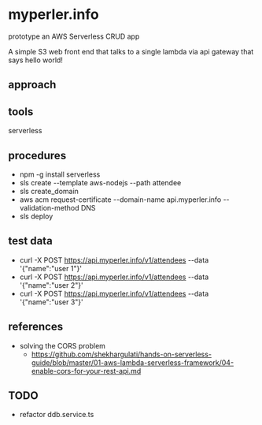 # myperler.info

prototype an AWS Serverless CRUD app

A simple S3 web front end that talks to a single lambda via 
api gateway that says hello world!

## approach



## tools

serverless


## procedures

* npm -g install serverless
* sls create --template aws-nodejs --path attendee
* sls create_domain
* aws acm request-certificate --domain-name api.myperler.info --validation-method DNS
* sls deploy

## test data

* curl -X POST https://api.myperler.info/v1/attendees --data '{"name":"user 1"}'
* curl -X POST https://api.myperler.info/v1/attendees --data '{"name":"user 2"}'
* curl -X POST https://api.myperler.info/v1/attendees --data '{"name":"user 3"}'

## references

* solving the CORS problem
  * https://github.com/shekhargulati/hands-on-serverless-guide/blob/master/01-aws-lambda-serverless-framework/04-enable-cors-for-your-rest-api.md


## TODO

* refactor ddb.service.ts